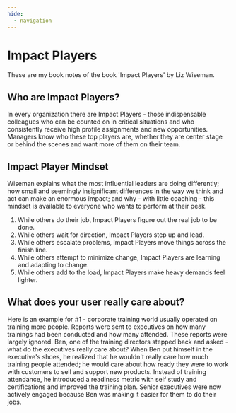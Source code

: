 ```yaml
---
hide:
  - navigation
---
```

# Impact Players
These are my book notes of the book 'Impact Players' by Liz Wiseman.

## Who are Impact Players?
In every organization there are Impact Players - those indispensable colleagues who can be counted on in critical situations and who consistently receive high profile assignments and new opportunities. Managers know who these top players are, whether they are center stage or behind the scenes and want more of them on their team. 

## Impact Player Mindset
Wiseman explains what the most influential leaders are doing differently; how small and seemingly insignificant differences in the way we think and act can make an enormous impact; and why - with little coaching - this mindset is available to everyone who wants to perform at their peak.

1. While others do their job, Impact Players figure out the real job to be done.
2. While others wait for direction, Impact Players step up and lead.
3. While others escalate problems, Impact Players move things across the finish line.
4. While others attempt to minimize change, Impact Players are learning and adapting to change.
5. While others add to the load, Impact Players make heavy demands feel lighter.


## What does your user really care about?
Here is an example for #1 - corporate training world usually operated on training more people. Reports were sent to executives on how many trainings had been conducted and how many attended. These reports were largely ignored. Ben, one of the training directors stepped back and asked - what do the executives really care about? When Ben put himself in the executive's shoes, he realized that he wouldn't really care how much training people attended; he would care about how ready they were to work with customers to sell and support new products. Instead of training attendance, he introduced a readiness metric with self study and certifications and improved the training plan. Senior executives were now actively engaged because Ben was making it easier for them to do their jobs.